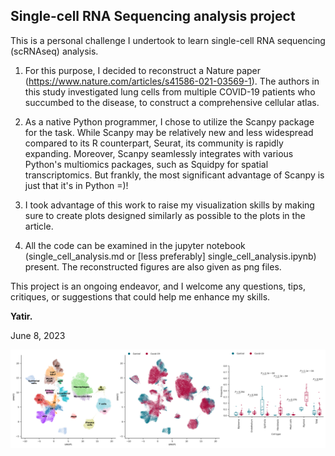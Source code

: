 ## **Single-cell RNA Sequencing analysis project**

This is a personal challenge I undertook to learn single-cell RNA sequencing (scRNAseq) analysis.

1. For this purpose, I decided to reconstruct a Nature paper (https://www.nature.com/articles/s41586-021-03569-1).
The authors in this study investigated lung cells from multiple COVID-19 patients who succumbed to the disease, to construct a comprehensive cellular atlas.

2. As a native Python programmer, I chose to utilize the Scanpy package for the task.
While Scanpy may be relatively new and less widespread compared to its R counterpart, Seurat, its community is rapidly expanding.
Moreover, Scanpy seamlessly integrates with various Python's multiomics packages, such as Squidpy for spatial transcriptomics.
But frankly, the most significant advantage of Scanpy is just that it's in Python =)!

3. I took advantage of this work to raise my visualization skills by making sure to create plots designed similarly as possible to the plots in the article.

4. All the code can be examined in the jupyter notebook (single_cell_analysis.md or [less preferably] single_cell_analysis.ipynb) present. The reconstructed figures are also given as png files.

This project is an ongoing endeavor, and I welcome any questions, tips, critiques, or suggestions that could help me enhance my skills.

**Yatir.**

June 8, 2023

![alt text](restored_figures/fig1_b_c_d.png)

